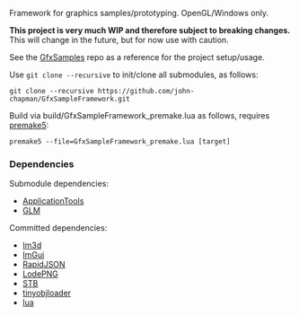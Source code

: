 Framework for graphics samples/prototyping. OpenGL/Windows only.

**This project is very much WIP and therefore subject to breaking changes.** This will change in the future, but for now use with caution.

See the [GfxSamples](https://github.com/john-chapman/GfxSamples) repo as a reference for the project setup/usage.

Use `git clone --recursive` to init/clone all submodules, as follows:

	git clone --recursive https://github.com/john-chapman/GfxSampleFramework.git
	
Build via build/GfxSampleFramework_premake.lua as follows, requires [premake5](https://premake.github.io/):

	premake5 --file=GfxSampleFramework_premake.lua [target]

### Dependencies

Submodule dependencies:
 - [ApplicationTools](https://github.com/john-chapman/ApplicationTools)
 - [GLM](https://github.com/g-truc/glm)
	
Committed dependencies:
 - [Im3d](https://github.com/john-chapman/im3d/)
 - [ImGui](https://github.com/ocornut/imgui)
 - [RapidJSON](http://rapidjson.org/)
 - [LodePNG](http://lodev.org/lodepng/)
 - [STB](https://github.com/nothings/stb)
 - [tinyobjloader](https://github.com/syoyo/tinyobjloader)
 - [lua](https://www.lua.org)
	
